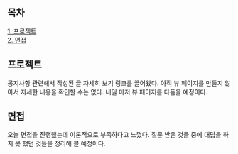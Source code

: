 ## 목차
[1. 프로젝트](#프로젝트)   
[2. 면접](#면접)   

## 프로젝트
공지사항 관련해서 작성된 글 자세히 보기 링크를 끌어왔다. 아직 뷰 페이지를 만들지 않아서 자세한 내용을 확인할 수는 없다. 내일 마저 뷰 페이지를 다듬을 예정이다. 

## 면접
오늘 면접을 진행했는데 이론적으로 부족하다고 느꼈다. 질문 받은 것들 중에 대답을 하지 못 했던 것들을 정리해 볼 예정이다.
